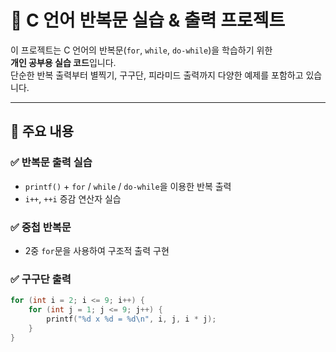 # 🔁 C 언어 반복문 실습 & 출력 프로젝트

이 프로젝트는 C 언어의 반복문(`for`, `while`, `do-while`)을 학습하기 위한  
**개인 공부용 실습 코드**입니다.  
단순한 반복 출력부터 별찍기, 구구단, 피라미드 출력까지 다양한 예제를 포함하고 있습니다.

---

## 📘 주요 내용

### ✅ 반복문 출력 실습
- `printf()` + `for` / `while` / `do-while`을 이용한 반복 출력
- `i++`, `++i` 증감 연산자 실습

### ✅ 중첩 반복문
- 2중 `for`문을 사용하여 구조적 출력 구현

### ✅ 구구단 출력
```c
for (int i = 2; i <= 9; i++) {
    for (int j = 1; j <= 9; j++) {
        printf("%d x %d = %d\n", i, j, i * j);
    }
}

